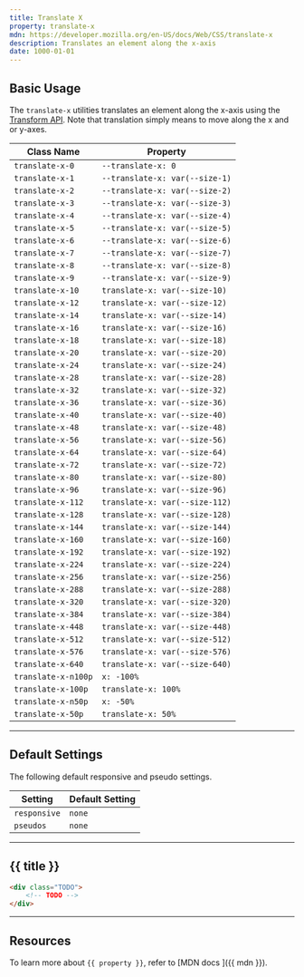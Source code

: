 ```yaml
---
title: Translate X
property: translate-x
mdn: https://developer.mozilla.org/en-US/docs/Web/CSS/translate-x
description: Translates an element along the x-axis
date: 1000-01-01
---
```


## Basic Usage

The `translate-x` utilities translates an element along the x-axis using the [Transform API](TODO). Note that translation simply means to move along the x and or y-axes.

| Class Name          | Property                       |
| ------------------- | ------------------------------ |
| `translate-x-0`     | `--translate-x: 0`             |
| `translate-x-1`     | `--translate-x: var(--size-1)` |
| `translate-x-2`     | `--translate-x: var(--size-2)` |
| `translate-x-3`     | `--translate-x: var(--size-3)` |
| `translate-x-4`     | `--translate-x: var(--size-4)` |
| `translate-x-5`     | `--translate-x: var(--size-5)` |
| `translate-x-6`     | `--translate-x: var(--size-6)` |
| `translate-x-7`     | `--translate-x: var(--size-7)` |
| `translate-x-8`     | `--translate-x: var(--size-8)` |
| `translate-x-9`     | `--translate-x: var(--size-9)` |
| `translate-x-10`    | `translate-x: var(--size-10)`  |
| `translate-x-12`    | `translate-x: var(--size-12)`  |
| `translate-x-14`    | `translate-x: var(--size-14)`  |
| `translate-x-16`    | `translate-x: var(--size-16)`  |
| `translate-x-18`    | `translate-x: var(--size-18)`  |
| `translate-x-20`    | `translate-x: var(--size-20)`  |
| `translate-x-24`    | `translate-x: var(--size-24)`  |
| `translate-x-28`    | `translate-x: var(--size-28)`  |
| `translate-x-32`    | `translate-x: var(--size-32)`  |
| `translate-x-36`    | `translate-x: var(--size-36)`  |
| `translate-x-40`    | `translate-x: var(--size-40)`  |
| `translate-x-48`    | `translate-x: var(--size-48)`  |
| `translate-x-56`    | `translate-x: var(--size-56)`  |
| `translate-x-64`    | `translate-x: var(--size-64)`  |
| `translate-x-72`    | `translate-x: var(--size-72)`  |
| `translate-x-80`    | `translate-x: var(--size-80)`  |
| `translate-x-96`    | `translate-x: var(--size-96)`  |
| `translate-x-112`   | `translate-x: var(--size-112)` |
| `translate-x-128`   | `translate-x: var(--size-128)` |
| `translate-x-144`   | `translate-x: var(--size-144)` |
| `translate-x-160`   | `translate-x: var(--size-160)` |
| `translate-x-192`   | `translate-x: var(--size-192)` |
| `translate-x-224`   | `translate-x: var(--size-224)` |
| `translate-x-256`   | `translate-x: var(--size-256)` |
| `translate-x-288`   | `translate-x: var(--size-288)` |
| `translate-x-320`   | `translate-x: var(--size-320)` |
| `translate-x-384`   | `translate-x: var(--size-384)` |
| `translate-x-448`   | `translate-x: var(--size-448)` |
| `translate-x-512`   | `translate-x: var(--size-512)` |
| `translate-x-576`   | `translate-x: var(--size-576)` |
| `translate-x-640`   | `translate-x: var(--size-640)` |
| `translate-x-n100p` | `x: -100%`                     |
| `translate-x-100p`  | `translate-x: 100%`            |
| `translate-x-n50p`  | `x: -50%`                      |
| `translate-x-50p`   | `translate-x: 50%`             |

---

## Default Settings

The following default responsive and pseudo settings.

| Setting      | Default Setting |
| ------------ | --------------- |
| `responsive` | `none`          |
| `pseudos`    | `none`          |

---

## {{ title }}

<div class="bg-silver-200 p-20 h-256 radius-md flex flex-wrap align-content-center">
  <!-- ... -->
</div>

```html
<div class="TODO">
	<!-- TODO -->
</div>
```

---

## Resources

To learn more about `{{ property }}`, refer to [MDN docs <i class="far fa-external-link ml-6"></i>]({{ mdn }}).
